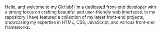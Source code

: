 Hello, and welcome to my GitHub! I'm a dedicated front-end developer with a strong focus on crafting beautiful and user-friendly web interfaces. In my repository I have featured a collection of my latest front-end projects, showcasing my expertise in HTML, CSS, JavaScript, and various front-end frameworks.
<!---
ramadhan46899/ramadhan46899 is a ✨ special ✨ repository because its `README.md` (this file) appears on your GitHub profile.
You can click the Preview link to take a look at your changes.
--->
